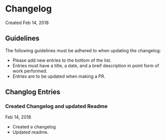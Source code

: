 # Changelog
Created Feb 14, 2018

## Guidelines
The following guidelines must be adhered to when updating the changelog:

- Please add new entries to the bottom of the list.
- Entries must have a title, a date, and a breif description in point form of work performed.
- Entries are to be updated when making a PR.

## Changlog Entries

### Created Changelog and updated Readme
Feb 14, 2018
- Created a changelog
- Updated readme.